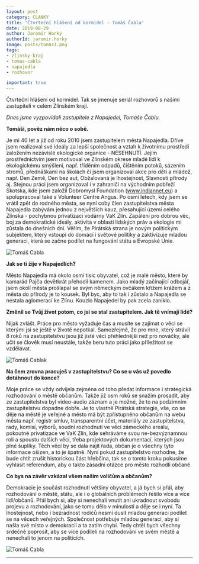 ```yaml
---
layout: post
category: CLANKY
title: 'Čtvrteční hlášení od kormidel - Tomáš Čabla'
date: 2019-08-29
author: Jaromír Horký
authorId: jaromir.horky
image: posts/tomas1.png   
tags: 
- zlinsky-kraj 
- tomas-cabla 
- napajedla 
- rozhovor

important: true
---
```


Čtvrteční hlášení od kormidel. Tak se jmenuje seriál rozhovorů s našimi zastupiteli v celém Zlínském kraji.

*Dnes jsme vyzpovídali zastupitele z Napajedel, Tomáše Čablu.* 

**Tomáši, pověz nám něco o sobě.**

Je mi 40 let a již od roku 2010 jsem zastupitelem města Napajedla. Dříve jsem realizoval své ideály za lepší společnost a vztah k životnímu prostředí založením nezávislé ekologické organice - NESEHNUTÍ. Jejím prostřednictvím jsem motivoval ve Zlínském okrese mladé lidí k ekologickému smýšlení, např. tříděním odpadů, čištěním potoků, sázením stromů, přednáškami na školách či jsem organizoval akce pro děti a mládež, např. Den Země, Den bez aut, Obžalovaná je lhostejnost, Slavnosti přírody aj. Stejnou práci jsem organizoval i v zahraničí na východním pobřeží Skotska, kde jsem založil Dobromysl Foundation (www.indiannet.eu) a spolupracoval také s Volunteer Centre Angus. Po osmi letech, kdy jsem se vrátil zpět do rodného města, se nyní coby člen zastupitelstva města Napajedla zabývám  jednou z největších kauz, přesahující území celého Zlínska - pochybnou privatizaci vodárny VaK Zlín. Zapálení pro dobrou věc, boj za demokratické ideály, aktivita v oblasti lidských práv a ekologie mi zůstala do dnešních dní. Věřím, že Pirátská strana je novým politickým subjektem, který vstoupí do domácí i světové politiky a zaktivizuje mladou generaci, která se začne podílet na fungování státu a Evropské Unie.

![Tomáš Cabla](https://zlinsky.pirati.cz/assets/img/posts/tomas2.jpg)

**Jak se ti žije v Napajedlích?**

Město Napajedla má okolo osmi tisíc obyvatel, což je malé město, které by kamarád Pajča devětkrát přehodil kamenem. Jako mladý začínající odbojář, jsem okolí města prošlapal se svým německým ovčákem křížem krážem a z města do přírody je to kousek. Byl byc, aby to tak i zůstalo a Napajedla se nestala aglomerací ke Zlínu. Kouzlo Napajedel by pak zcela zaniklo.

**Změnil se Tvůj život potom, co jsi se stal zastupitelem. Jak tě vnímají lidé?**

Nijak zvlášt. Práce pro město vyžaduje čas a musíte se zajímat o věci se kterými jsi se ještě v životě nepotkal. Samozřejmě, že pro mne, který strávil 8 roků na zastupitelstvu jsou již jisté věci přehlednější než pro nováčky, ale učit se člověk musí neustále, takže beru tuto práci jako příležitost se vzdělávat.

![Tomáš Cablak](https://zlinsky.pirati.cz/assets/img/posts/tomas3.jpg)

**Na čem zrovna pracuješ v zastupitelstvu? Co se u vás už povedlo dotáhnout do konce?**

Moje práce se vždy odvíjela zejména od toho předat informace i strategická rozhodování o městě občanům. Takže již osm roků se snažím prosadit, aby ze zastupitelstva byl video-audio záznam a je možné, že to na podzimním zastupitelstvu dopadne dobře. Je to vlastně Pirátská strategie, vše, co se děje na městě je veřejné a město má být zpřístupněno občanům na webu města např. registr smluv, transparentní účet, materiály ze zastupitelstva, rady, komisí, výborů, soudní rozhodnutí ve věci zámeckého areálu, pokoutné privatizace ve VaK Zlín, kde sehráváme svou ne-bezvýznamnou roli a spoustu dalších věcí, třeba projektových dokumentací, kterých jsou plné šuplíky. Těch věcí by se dala najít řada, občan je o všechny tyto informace ošizen, a to je špatně. Nyní pokud zastupitelstvo rozhodne, že bude chtít zrušit historickou část hřebčína, tak se o tomto kroku pokusíme vyhlásit referendum, aby o takto zásadní otázce pro město rozhodli občané.

**Co bys na závěr vzkázal všem našim voličům a občanům?**

Demokracie je součást rozhodnutí většiny obyvatel, a já bych si přál, aby rozhodování o městě, státu, ale i o globálních problémech řešilo více a více lidí/občanů. Přál bych si, aby si nenechali vnutit ani ukradnout svobodu projevu a rozhodování, jako se tomu dělo v minulosti a děje se i nyní. Ta lhostejnost, nebo i bezradnost rodičů nesmí dusit mladou generaci podílet se na věcech veřejných. Společnost potřebuje mladou generaci, aby si našla své místo v demokracii a ta zatím chybí. Tedy chtěl bych všechny srdečně poprosit, aby se více podíleli na rozhodování ve svém městě a nenechali to jenom na politicích.

![Tomáš Cabla](https://zlinsky.pirati.cz/assets/img/posts/tomas4.JPG)

---
